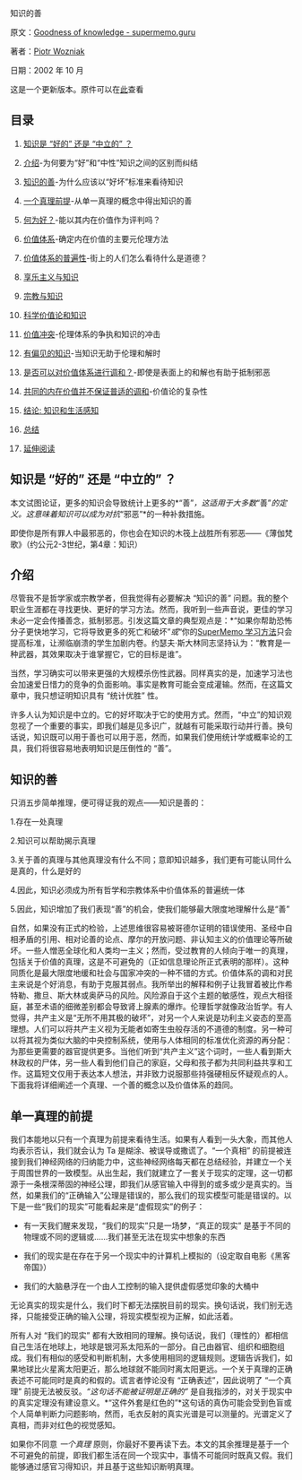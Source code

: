 知识的善

原文：[Goodness of knowledge - supermemo.guru](https://supermemo.guru/wiki/Goodness_of_knowledge)

著者：[Piotr Wozniak](https://supermemo.guru/wiki/Piotr_Wozniak)

日期：2002 年 10 月

这是一个更新版本。原件可以在[此](http://www.super-memory.com/articles/goodness.htm)查看

## 目录

1. [知识是 “好的” 还是 “中立的” ？](https://supermemo.guru/wiki/Goodness_of_knowledge#Is_knowledge_.22good.22_or_.22neutral.22.3F)

2. [介绍](https://supermemo.guru/wiki/Goodness_of_knowledge#Introduction)-为何要为“好”和“中性”知识之间的区别而纠结

3. [知识的善](https://supermemo.guru/wiki/Goodness_of_knowledge#Goodness_of_knowledge)-为什么应该以“好坏”标准来看待知识

4. [一个真理前提](https://supermemo.guru/wiki/Goodness_of_knowledge#One_truth_premise)-从单一真理的概念中得出知识的善

5. [何为好？](https://supermemo.guru/wiki/Goodness_of_knowledge#What_is_good.3F)-能以其内在价值作为评判吗？

6. [价值体系](https://supermemo.guru/wiki/Goodness_of_knowledge#Systems_of_value)-确定内在价值的主要元伦理方法

7. [价值体系的普遍性](https://supermemo.guru/wiki/Goodness_of_knowledge#Prevalence_of_systems_of_value)-街上的人们怎么看待什么是道德？

8. [享乐主义与知识](https://supermemo.guru/wiki/Goodness_of_knowledge#Hedonism_and_knowledge)

9. [宗教与知识](https://supermemo.guru/wiki/Goodness_of_knowledge#Religion_and_knowledge)

10. [科学价值论和知识](https://supermemo.guru/wiki/Goodness_of_knowledge#Scientific_axiology_and_knowledge)

11. [价值冲突](https://supermemo.guru/wiki/Goodness_of_knowledge#Clash_of_values)-伦理体系的争执和知识的冲击

12. [有偏见的知识](https://supermemo.guru/wiki/Goodness_of_knowledge#Biased_knowledge)-当知识无助于伦理和解时

13. [是否可以对价值体系进行调和？](https://supermemo.guru/wiki/Goodness_of_knowledge#Can_systems_of_value_be_reconciled.3F)-即使是表面上的和解也有助于抵制邪恶

14. [共同的内在价值并不保证普适的调和](https://supermemo.guru/wiki/Goodness_of_knowledge#Universal_intrinsic_value_does_not_guarantee_universal_reconciliation)-价值论的复杂性

15. [结论:  知识和生活感知](https://supermemo.guru/wiki/Goodness_of_knowledge#Conclusion:_knowledge_and_the_sense_of_life)

16. [总结](https://supermemo.guru/wiki/Goodness_of_knowledge#Summary)

17. [延伸阅读](https://supermemo.guru/wiki/Goodness_of_knowledge#Further_reading)

## 知识是 “好的” 还是 “中立的” ？

本文试图论证，更多的知识会导致统计上更多的*“善”*，这适用于大多数*“善”*的定义。这意味着知识可以成为对抗*“邪恶”*的一种补救措施。

即使你是所有罪人中最邪恶的，你也会在知识的木筏上战胜所有邪恶——《薄伽梵歌》（约公元2-3世纪，第4章：知识）

## 介绍

尽管我不是哲学家或宗教学者，但我觉得有必要解决 “知识的善” 问题。我的整个职业生涯都在寻找更快、更好的学习方法。然而，我听到一些声音说，更佳的学习未必一定会传播善念，抵制邪恶。引发这篇文章的典型观点是：*“如果你帮助恐怖分子更快地学习，它将导致更多的死亡和破坏”*或*“你的[SuperMemo 学习方法](https://supermemo.guru/wiki/SuperMemo)只会提高标准，让濒临崩溃的学生加剧内卷。约瑟夫·斯大林同志坚持认为：“教育是一种武器，其效果取决于谁掌握它，它的目标是谁”。

当然，学习确实可以带来更强的大规模杀伤性武器。同样真实的是，加速学习法也会加速爱日惜力的竞争的负面影响。事实是教育可能会变成灌输。然而，在这篇文章中，我只想证明知识具有 “统计优胜” 性。

许多人认为知识是中立的。它的好坏取决于它的使用方式。然而，“中立”的知识观忽视了一个重要的事实，即我们越是见多识广，就越有可能采取行动并行善。换句话说，知识既可以用于善也可以用于恶，然而，如果我们使用统计学或概率论的工具，我们将很容易地表明知识是压倒性的 “善”。

## 知识的善

只消五步简单推理，便可得证我的观点——知识是善的：

1.存在一处真理

2.知识可以帮助揭示真理

3.关于善的真理与其他真理没有什么不同；意即知识越多，我们更有可能认同什么是真的，什么是好的

4.因此，知识必须成为所有哲学和宗教体系中价值体系的普遍统一体

5.因此，知识增加了我们表现“善”的机会，使我们能够最大限度地理解什么是“善”

自然，如果没有正式的检验，上述思维很容易被哥德尔证明的错误使用、圣经中自相矛盾的引用、相对论善的论点、摩尔的开放问题、非认知主义的价值理论等所破坏。一些人憎恶全球化和人类均一主义；然而，受过教育的人倾向于唯一的真理，包括关于价值的真理，这是不可避免的（正如信息理论所正式表明的那样）。这种同质化是最大限度地缓和社会与国家冲突的一种不错的方式。价值体系的调和对民主来说是个好消息，有助于克服其弱点。我所举出的解释和例子让我冒着被比作希特勒、撒旦、斯大林或奥萨马的风险。风险源自于这个主题的敏感性，观点大相径庭，甚至术语的细微差别都会导致肾上腺素的爆炸。伦理哲学就像政治哲学。有人觉得，共产主义是“无所不用其极的破坏”，对另一个人来说是功利主义姿态的至高理想。人们可以将共产主义视为无能者如寄生虫般存活的不道德的制度。另一种可以将其视为类似大脑的中央控制系统，使用与人体相同的标准优化资源的再分配：为那些更需要的器官提供更多。当他们听到“共产主义”这个词时，一些人看到斯大林政权的尸体，另一些人看到他们自己的家庭，父母和孩子都为共同利益共享和工作。这篇短文仅用于表达本人想法，并非致力说服那些持强硬相反怀疑观点的人。下面我将详细阐述一个真理、一个善的概念以及价值体系的趋同。

## 单一真理的前提

我们本能地以只有一个真理为前提来看待生活。如果有人看到一头大象，而其他人均表示否认，我们就会认为 Ta 是糊涂、被误导或撒谎了。“一个真相” 的前提被连接到我们神经网络的归纳能力中，这些神经网络每天都在总结经验，并建立一个关于周围世界的一致模型。从出生起，我们就建立了一套关于现实的定理，这一切都源于一条根深蒂固的神经公理，即我们从感官输入中得到的或多或少是真实的。当然，如果我们的“正确输入”公理是错误的，那么我们的现实模型可能是错误的。以下是一些“我们的现实”可能看起来是“虚假现实”的例子：

- 有一天我们醒来发现，“我们的现实”只是一场梦，“真正的现实” 是基于不同的物理或不同的逻辑或……我们甚至无法在现实中想象的东西

- 我们的现实是在存在于另一个现实中的计算机上模拟的（设定取自电影《黑客帝国》）

- 我们的大脑悬浮在一个由人工控制的输入提供虚假感觉印象的大桶中

无论真实的现实是什么，我们时下都无法摆脱目前的现实。换句话说，我们别无选择，只能接受正确的输入公理，将现实模型视为正解，如此活着。

所有人对 “我们的现实” 都有大致相同的理解。换句话说，我们（理性的）都相信自己生活在地球上，地球是银河系太阳系的一部分。自己由器官、组织和细胞组成。我们有相似的感受和判断机制，大多使用相同的逻辑规则。逻辑告诉我们，如果地球比火星离太阳更近，那么地球就不能同时离太阳更远。一个关于真理的正确表述不可能同时是真的和假的。谎言者悖论没有 “正确表述”，因此说明了 “一个真理” 前提无法被反驳。*“这句话不能被证明是正确的”* 是自我指涉的，对关于现实中的真实定理没有建设意义。*“这件外套是红色的”*这句话的真伪可能会受到色盲或个人简单判断力问题影响，然而，毛衣反射的真实光谱是可以测量的。光谱定义了真相，而非对红色的视觉感知。

如果你不同意 *一个真理* 原则，你最好不要再读下去。本文的其余推理是基于一个不可避免的前提，即我们都生活在同一个现实中，事情不可能同时既真又假。我们能够通过感官习得知识，并且基于这些知识断明真理。